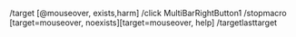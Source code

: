 /target [@mouseover, exists,harm]
/click MultiBarRightButton1
/stopmacro [target=mouseover, noexists][target=mouseover, help]
/targetlasttarget       
